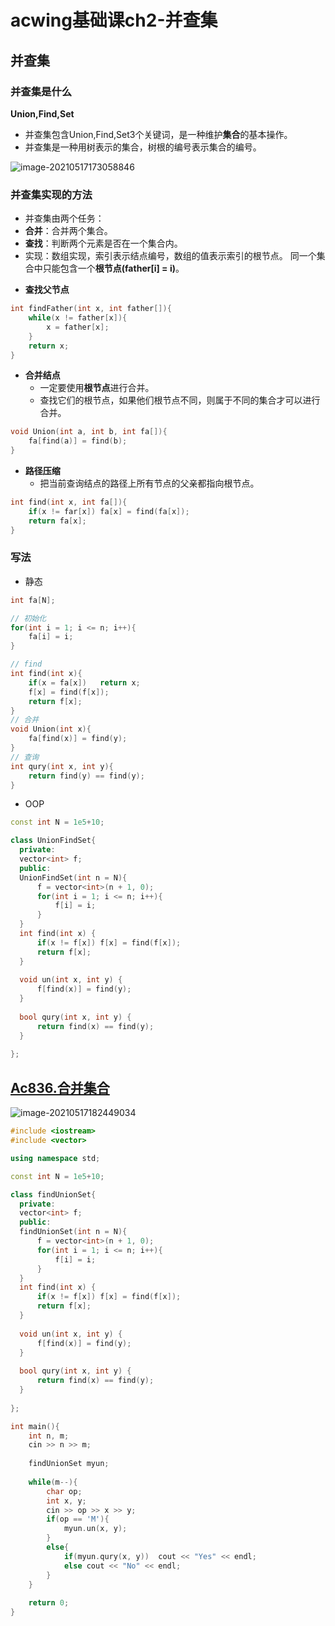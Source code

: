 # acwing基础课ch2-并查集


## 并查集

### 并查集是什么

**Union,Find,Set**

- 并查集包含Union,Find,Set3个关键词，是一种维护**集合**的基本操作。
- 并查集是一种用树表示的集合，树根的编号表示集合的编号。

![image-20210517173058846](https://picture-table.oss-cn-beijing.aliyuncs.com/img/image-20210517173058846.png)

### 并查集实现的方法

- 并查集由两个任务：
- **合并**：合并两个集合。
- **查找**：判断两个元素是否在一个集合内。
- 实现：数组实现，索引表示结点编号，数组的值表示索引的根节点。
  同一个集合中只能包含一个**根节点(father[i] = i)**。

+ **查找父节点**

``` cpp
int findFather(int x, int father[]){
    while(x != father[x]){
        x = father[x];
    }
    return x;
}
```

+ **合并结点**
  + 一定要使用**根节点**进行合并。
  + 查找它们的根节点，如果他们根节点不同，则属于不同的集合才可以进行合并。

``` cpp
void Union(int a, int b, int fa[]){
	fa[find(a)] = find(b);
}
```

+ **路径压缩**
  + 把当前查询结点的路径上所有节点的父亲都指向根节点。

``` cpp
int find(int x, int fa[]){
	if(x != far[x])	fa[x] = find(fa[x]);
    return fa[x];
}
```

### 写法

+ 静态

``` cpp
int fa[N];

// 初始化
for(int i = 1; i <= n; i++){
    fa[i] = i;
}

// find
int find(int x){
	if(x = fa[x])	return x;
    f[x] = find(f[x]);
    return f[x];
}
// 合并
void Union(int x){
    fa[find(x)] = find(y);
}
// 查询
int qury(int x, int y){
    return find(y) == find(y);
}
```

+ OOP

``` cpp
const int N = 1e5+10;

class UnionFindSet{
  private:
  vector<int> f;
  public:
  UnionFindSet(int n = N){
      f = vector<int>(n + 1, 0);
      for(int i = 1; i <= n; i++){
          f[i] = i;
      }
  }
  int find(int x) {
      if(x != f[x]) f[x] = find(f[x]);
      return f[x];
  }
  
  void un(int x, int y) {
      f[find(x)] = find(y);
  }
  
  bool qury(int x, int y) {
      return find(x) == find(y);
  }
  
};
```



## [Ac836.合并集合](https://www.acwing.com/problem/content/838/)

![image-20210517182449034](https://picture-table.oss-cn-beijing.aliyuncs.com/img/image-20210517182449034.png)

``` cpp
#include <iostream>
#include <vector>

using namespace std;

const int N = 1e5+10;

class findUnionSet{
  private:
  vector<int> f;
  public:
  findUnionSet(int n = N){
      f = vector<int>(n + 1, 0);
      for(int i = 1; i <= n; i++){
          f[i] = i;
      }
  }
  int find(int x) {
      if(x != f[x]) f[x] = find(f[x]);
      return f[x];
  }
  
  void un(int x, int y) {
      f[find(x)] = find(y);
  }
  
  bool qury(int x, int y) {
      return find(x) == find(y);
  }
  
};

int main(){
    int n, m;
    cin >> n >> m;
    
    findUnionSet myun;
    
    while(m--){
        char op;
        int x, y;
        cin >> op >> x >> y;
        if(op == 'M'){
            myun.un(x, y);
        }
        else{
            if(myun.qury(x, y))  cout << "Yes" << endl;
            else cout << "No" << endl;
        }
    }
    
    return 0;
}
```


